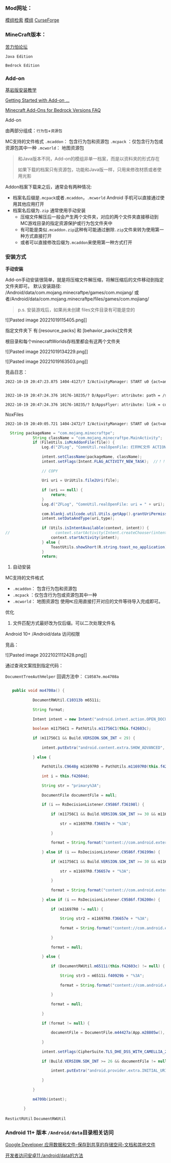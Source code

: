### Mod网址：

[模组检索](https://www.mcmod.cn/modlist.html)
[模组](https://www.minecraftmods.com/category/new-content/)
[CurseForge](https://www.curseforge.com/minecraft/mc-mods)

### MineCraft版本：

[苦力怕论坛](https://klpbbs.com/)

`Java Edition`

`Bedrock Edition`



### Add-on

[基岩版安装教学](https://forum.gamer.com.tw/C.php?bsn=18673&snA=185713)

[Getting Started with Add-on ...](https://learn.microsoft.com/en-us/minecraft/creator/documents/gettingstarted)

[Minecraft Add-Ons for Bedrock Versions FAQ](https://help.minecraft.net/hc/en-us/articles/4409140076813-Minecraft-Add-Ons-for-Bedrock-Versions-FAQ)


Add-on

由两部分组成：`行为包`+`资源包`

MC支持的文件格式
`.mcaddon`： 包含行为包和资源包
`.mcpack` ：仅包含行为包或资源包其中一种
`.mcworld`： 地图资源包

> 和Java版本不同，Add-on的模组非单一档案，而是以资料夹的形式存在
>
> 如果下载的档案只有资源包，功能和Java版一样，只用来修改材质或者使用光影


Addon档案下载来之后，通常会有两种情况:
- 档案名后缀是`.mcpack`或者`.mcaddon`，`.mcworld`  Android 手机可以直接通过使用其他应用打开
- 档案名后缀为`.zip` 通常使用手动安装
	- 压缩文件解压后一般会产生两个文件夹，对应的两个文件夹直接移动到MC游戏目录的指定资源保护或行为包文件夹中
	- 有可能是类似`.mcaddon.zip`这种有可能通过删除`.zip`文件来转为使用第一种方式直接打开
	- 或者可以直接修改后缀为`.mcaddon`来使用第一种方式打开


### 安装方式

**手动安装**

Add-on手动安装很简单，就是将压缩文件解压缩，将解压缩后的文件移动到指定文件夹即可。
默认安装路径: /Android/data/com.mojang.minecraftpe/games/com.mojang/
或者/Android/data/com.mojang.minecraftpe/files/games/com.mojiang/
> p.s. 安装游戏后，如果尚未创建  files文件目录有可能是空的

![[Pasted image 20221019115405.png]]

指定文件夹下 有:[resource_packs] 和 [behavior_packs]文件夹

根目录和每个minecraftWorlds存档里都会有这两个文件夹

![[Pasted image 20221019134229.png]]


![[Pasted image 20221019163503.png]]


竞品日志：
```txt
2022-10-19 20:47:23.875 1404-4127/? I/ActivityManager: START u0 {act=android.intent.action.VIEW dat=content://com.es.file.explorer.manager.files/storage/emulated/0/add_on/物品高亮显示.mcaddon typ=*/* flg=0x10000000 cmp=com.mojang.minecraftpe/.MainActivity} from uid 11813


2022-10-19 20:47:24.376 10176-10235/? D/AppsFlyer: attribute: path = /storage/emulated/0/add_on/物品高亮显示.mcaddon

2022-10-19 20:47:24.376 10176-10235/? D/AppsFlyer: attribute: link = content://com.es.file.explorer.manager.files/storage/emulated/0/add_on/%E7%89%A9%E5%93%81%E9%AB%98%E4%BA%AE%E6%98%BE%E7%A4%BA.mcaddon

```
NoxFiles
```txt
2022-10-19 20:49:05.721 1404-2472/? I/ActivityManager: START u0 {act=android.intent.action.EDIT dat=content://com.noxgroup.file.manager.utilcode.fileprovider/external_path/add_on/物品高亮显示.mcaddon typ=*/* flg=0x3 cmp=com.mojang.minecraftpe/.MainActivity} from uid 11814

```

```java
  String packageName = "com.mojang.minecraftpe";  
            String className = "com.mojang.minecraftpe.MainActivity";  
            if (FileUtils.isMcAddonFile(file)) {  
                Log.d("ZFLog", "ComnUtil.realOpenFile: 打开MC文件 ACTION_OPEN_DOCUMENT");  
  
                intent.setClassName(packageName, className);  
                intent.setFlags(Intent.FLAG_ACTIVITY_NEW_TASK);  //！！！！！！！！！！！！！！！
  
                // COPY  
  
                Uri uri = UriUtils.file2Uri(file);  
  
                if (uri == null) {  
                    return;  
                }  
                Log.d("ZFLog", "ComnUtil.realOpenFile: uri = " + uri);  
  
                com.blankj.utilcode.util.Utils.getApp().grantUriPermission(packageName, uri, Intent.FLAG_GRANT_READ_URI_PERMISSION | Intent.FLAG_GRANT_WRITE_URI_PERMISSION);  
                intent.setDataAndType(uri,type);  
  
                if (Utils.isIntentAvailable(context, intent)) {  
//                    context.startActivity(Intent.createChooser(intent, context.getString(R.string.choice_application)));  
                    context.startActivity(intent);  
                } else {  
                    ToastUtils.showShort(R.string.toast_no_application);  
                }  
                return;
```


1. 自动安装

MC支持的文件格式
- `.mcaddon`： 包含行为包和资源包
- `.mcpack` ：仅包含行为包或资源包其中一种
- `.mcworld`： 地图资源包
使用`MC`应用直接打开对应的文件等待导入完成即可。



优化

1. 文件匹配方式最好改为仅后缀。可以二次处理文件名


Android 10+ /Android/data 访问权限

竞品：

![[Pasted image 20221021112428.png]]

通过查询文案找到指定代码：

`DocumentTreeAuthHelper`
回调方法中：
`C10587e.mo4708a`

```java

   public void mo4708a() {
  
            DocumentRWUtil.C10313b m6511i;
  
            String format;
  
            Intent intent = new Intent("android.intent.action.OPEN_DOCUMENT_TREE");
  
            boolean m11756C1 = PathUtils.m11756C1(this.f42603c);
  
            if (m11756C1 && Build.VERSION.SDK_INT < 29) {
  
                intent.putExtra("android.content.extra.SHOW_ADVANCED", true);
  
            } else {
  
                PathUtils.C9648g m11697R0 = PathUtils.m11697R0(this.f42603c);
  
                int i = this.f42604d;
  
                String str = "primary%3A";
  
                DocumentFile documentFile = null;
  
                if (i == RsDecisionListener.C9586f.f36198l) {
  
                    if (m11756C1 && Build.VERSION.SDK_INT >= 30 && m11697R0 != null) {
  
                        str = m11697R0.f36657e + "%3A";
  
                    }
  
                    format = String.format("content://com.android.externalstorage.documents/tree/%s/document/%s", str + "Android%2Fdata", str);
  
                } else if (i == RsDecisionListener.C9586f.f36199m) {
  
                    if (m11756C1 && Build.VERSION.SDK_INT >= 30 && m11697R0 != null) {
  
                        str = m11697R0.f36657e + "%3A";
  
                    }
  
                    format = String.format("content://com.android.externalstorage.documents/tree/%s/document/%s", str + "Android%2Fobb", str);
  
                } else if (i == RsDecisionListener.C9586f.f36200n) {
  
                    if (m11697R0 != null) {
  
                        String str2 = m11697R0.f36657e + "%3A";
  
                        format = String.format("content://com.android.externalstorage.documents/tree/%s/document/%s", str2, str2);
  
                    }
  
                    format = null;
  
                } else {
  
                    if (DocumentRWUtil.m6511i(this.f42603c) != null) {
  
                        String str3 = m6511i.f40929b + "%3A";
  
                        format = String.format("content://com.android.externalstorage.documents/tree/%s/document/%s", str3, str3);
  
                    }
  
                    format = null;
  
                }
  
                if (format != null) {
  
                    documentFile = DocumentFile.m44427a(App.m28805w(), Uri.parse(format));
  
                }
  
                intent.setFlags(CipherSuite.TLS_DHE_DSS_WITH_CAMELLIA_256_CBC_SHA256);
  
                if (Build.VERSION.SDK_INT >= 26 && documentFile != null) {
  
                    intent.putExtra("android.provider.extra.INITIAL_URI", documentFile.mo44426b());
  
                }
  
            }
  
            m4709b(intent);
  
        }
```


`RestictRUtil`
`DocumentRWUtil`

### Android 11+ 版本 `/Android/data`目录相关访问

[Google Developer 应用数据和文件-保存到共享的存储空间-文档和其他文件](https://developer.android.com/training/data-storage/shared/documents-files#document-tree-access-restrictions)

[开发者访问安卓11 /android/data的方法](https://www.zhihu.com/question/420023759)